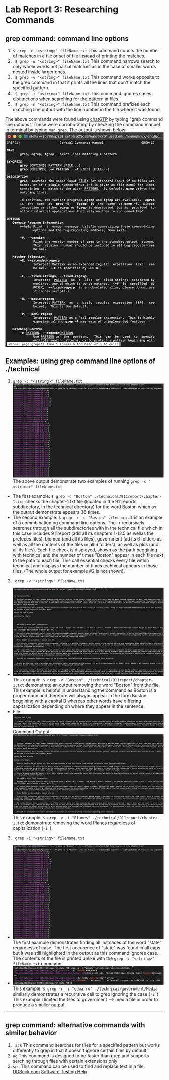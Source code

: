 # Lab Report 3: Researching Commands
## grep command: command line options
1. ``` $ grep -c "<string>" fileName.txt ```
This command counts the number of matches in a file or set of file instead of printing the matches. 
2. ``` $ grep -w "<string>" fileName.txt```
This command narrows search to only whole words not partial matches as in the case of smaller words nested inside larger ones.
3. ``` $ grep -v "<string>" fileName.txt```
This command works opposite to the grep command in that it prints all the lines that don't match the specified pattern. 
4. ``` $ grep -i "<string>" fileName.txt```
This command ignores cases distitnctions when searching for the pattern in files. 
5. ``` $ grep -n "<string>" fileName.txt```
This command prefixes each matching line output with the line number in the file where it was found.

The above commands were found using [chatGTP](https://chat.openai.com/) by typing "grep command line options".
These were corroborating by checking the command manuel in terminal by typing ``` man grep ```. The output is shown below:
![Image](manGrep.png)

## Examples: using grep command line options of ./technical
1.  ``` grep -c "<string>" fileName.txt ```
![Image](-c.png)
The above output demonstrate two examples of running ``` grep -c "<string>" fileName.txt ```
- The first example: ``` $ grep -c "Boston" ./technical/911report/chapter-1.txt ``` checks the chapter-1.txt file (located in the 911reports subdirectory, in the technical directory) for the word Boston which as the output demonstrate appears 36 times. 
- The second example: ``` $ grep -r -c "Boston" ./technical ``` is an example of a commbination og command line options. The -r recursively searches through all the subdirectories with in the technical file which in this case includes 911report (add all its chapters 1-13.5 as wellas the prefeces files), biomed (and all its files), government (ad its 6 folders as well as all the contents of the files in all 6 folders), as well as plos (and all its files). Each file check is displayed, shown as the path beggining with technical and the number of times "Boston" appear in each file next to the path to each file. This call essential checks every file within technical and displays the number of times technical appears in those files. (The whole output for example #2 is not shown).
2.   ``` grep -v "<string>" fileName.txt```
- ![Image](-v.png) This example: ``` $ grep -v "Boston" ./technical/911report/chapter-1.txt ``` demonstrate an output removing the word "Boston" from the file. This example is helpful in understanding the command as Boston is a proper noun and therefore will alwyas appear in the form Boston beggining with a capital B whereas other words have differing capitalization depending on where they appear in the sentence. 
- File:![Image](previous(withPlanes).png) Command Output:![Image](-i-v.png) This example: ``` $ grep -v -i "Planes" ./technical/911report/chapter-1.txt ``` demonstrate removing the word Planes regardless of capitalization (```-i ```). 
3.   ``` grep -i "<string>" fileName.txt```
- ![Image](-c.png) The first example demonstrates finding all instnaces of the word "state" regardless of case. The first occurence of "state" was found in all caps but it was still highlighted in the output as this command ignores case. The contents of the file is printed unlike with the ``` grep -c "<string>" fileName.txt ``` command.
- ![Image](-r-i.png)
This example: ``` $ grep -r -i "edwarrd" ./technical/government/Media ``` similarly demonstrates a recurrsive call to grep ignoring the case (```-i ```). This example I limited the files to government --> media file in order to produce a smaller output. 

---
## grep command: alternative commands with similar behavior
1. ``` ack```
This command searches for files for a specified pattern but works differently to grep in that it doesn't ignore certain files by default. 
2. ```ag```
This command is designed to be faster than grep and supports serching through files with certain extensions only
3. ```sed```
This command can be used to find and replace text in a file. 
[DDBeck.com](https://ddbeck.com/better-than-grep-for-writers/)
[Software Testing Help](https://www.softwaretestinghelp.com/grep-command-in-unix/)
